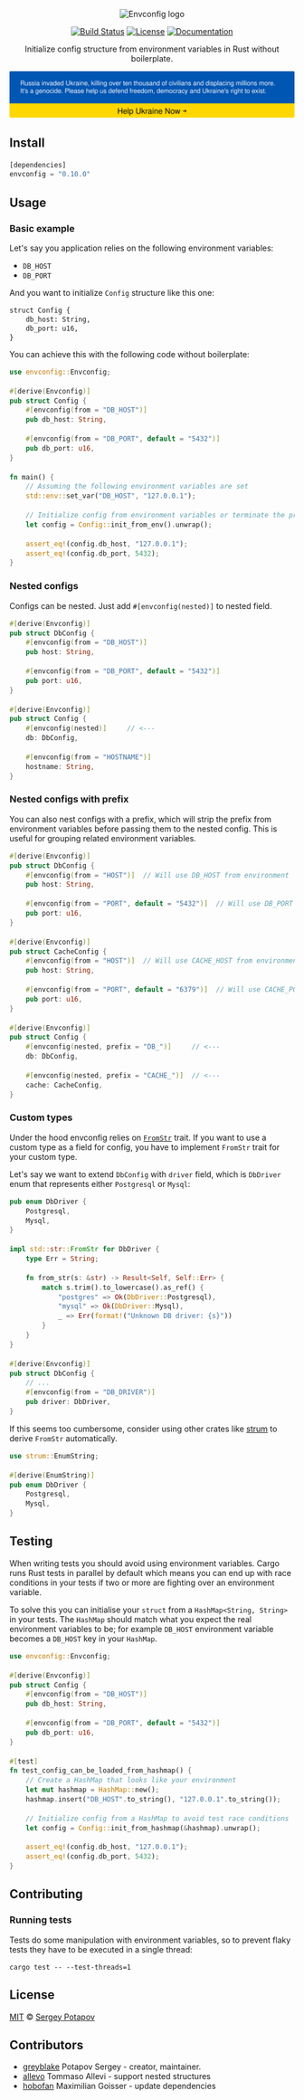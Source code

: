 <p align="center"><img width="200" src="https://raw.githubusercontent.com/greyblake/envconfig-rs/master/logo/envconfig.svg" alt="Envconfig logo"></p>

<p align="center">
<a href="https://travis-ci.org/greyblake/envconfig-rs" rel="nofollow"><img src="https://travis-ci.org/greyblake/envconfig-rs.svg?branch=master" alt="Build Status"></a>
<a href="https://raw.githubusercontent.com/greyblake/envconfig-rs/master/LICENSE" rel="nofollow"><img src="https://img.shields.io/badge/license-MIT-blue.svg" alt="License"></a>
<a href="https://docs.rs/envconfig" rel="nofollow"><img src="https://docs.rs/envconfig/badge.svg" alt="Documentation"></a>
<p>

<p align="center">Initialize config structure from environment variables in Rust without boilerplate.</p>

[![Stand With Ukraine](https://raw.githubusercontent.com/vshymanskyy/StandWithUkraine/main/banner2-direct.svg)](https://stand-with-ukraine.pp.ua/)

## Install

```rust
[dependencies]
envconfig = "0.10.0"
```

## Usage

### Basic example

Let's say you application relies on the following environment variables:

* `DB_HOST`
* `DB_PORT`

And you want to initialize `Config` structure like this one:

```rust,ignore
struct Config {
    db_host: String,
    db_port: u16,
}
```

You can achieve this with the following code without boilerplate:

```rust
use envconfig::Envconfig;

#[derive(Envconfig)]
pub struct Config {
    #[envconfig(from = "DB_HOST")]
    pub db_host: String,

    #[envconfig(from = "DB_PORT", default = "5432")]
    pub db_port: u16,
}

fn main() {
    // Assuming the following environment variables are set
    std::env::set_var("DB_HOST", "127.0.0.1");

    // Initialize config from environment variables or terminate the process.
    let config = Config::init_from_env().unwrap();

    assert_eq!(config.db_host, "127.0.0.1");
    assert_eq!(config.db_port, 5432);
}
```

### Nested configs

Configs can be nested. Just add `#[envconfig(nested)]` to nested field.

```rust
#[derive(Envconfig)]
pub struct DbConfig {
    #[envconfig(from = "DB_HOST")]
    pub host: String,

    #[envconfig(from = "DB_PORT", default = "5432")]
    pub port: u16,
}

#[derive(Envconfig)]
pub struct Config {
    #[envconfig(nested)]     // <---
    db: DbConfig,

    #[envconfig(from = "HOSTNAME")]
    hostname: String,
}
```

### Nested configs with prefix

You can also nest configs with a prefix, which will strip the prefix from environment variables before passing them to the nested config. This is useful for grouping related environment variables.

```rust
#[derive(Envconfig)]
pub struct DbConfig {
    #[envconfig(from = "HOST")]  // Will use DB_HOST from environment
    pub host: String,

    #[envconfig(from = "PORT", default = "5432")]  // Will use DB_PORT from environment
    pub port: u16,
}

#[derive(Envconfig)]
pub struct CacheConfig {
    #[envconfig(from = "HOST")]  // Will use CACHE_HOST from environment
    pub host: String,

    #[envconfig(from = "PORT", default = "6379")]  // Will use CACHE_PORT from environment
    pub port: u16,
}

#[derive(Envconfig)]
pub struct Config {
    #[envconfig(nested, prefix = "DB_")]     // <---
    db: DbConfig,

    #[envconfig(nested, prefix = "CACHE_")]  // <---
    cache: CacheConfig,
}
```


### Custom types

Under the hood envconfig relies on [`FromStr`](https://doc.rust-lang.org/std/str/trait.FromStr.html) trait.
If you want to use a custom type as a field for config, you have to implement `FromStr` trait for your custom type.

Let's say we want to extend `DbConfig` with `driver` field, which is `DbDriver` enum that represents either `Postgresql` or `Mysql`:

```rust
pub enum DbDriver {
    Postgresql,
    Mysql,
}

impl std::str::FromStr for DbDriver {
    type Err = String;

    fn from_str(s: &str) -> Result<Self, Self::Err> {
        match s.trim().to_lowercase().as_ref() {
            "postgres" => Ok(DbDriver::Postgresql),
            "mysql" => Ok(DbDriver::Mysql),
            _ => Err(format!("Unknown DB driver: {s}"))
        }
    }
}

#[derive(Envconfig)]
pub struct DbConfig {
    // ...
    #[envconfig(from = "DB_DRIVER")]
    pub driver: DbDriver,
}
```

If this seems too cumbersome, consider using other crates like [strum](https://docs.rs/strum/latest/strum/) to derive `FromStr` automatically.

```rust
use strum::EnumString;

#[derive(EnumString)]
pub enum DbDriver {
    Postgresql,
    Mysql,
}
```

## Testing

When writing tests you should avoid using environment variables. Cargo runs Rust tests in parallel by default which means
you can end up with race conditions in your tests if two or more are fighting over an environment variable.

To solve this you can initialise your `struct` from a `HashMap<String, String>` in your tests. The `HashMap` should
match what you expect the real environment variables to be; for example `DB_HOST` environment variable becomes a
`DB_HOST` key in your `HashMap`.

```rust
use envconfig::Envconfig;

#[derive(Envconfig)]
pub struct Config {
    #[envconfig(from = "DB_HOST")]
    pub db_host: String,

    #[envconfig(from = "DB_PORT", default = "5432")]
    pub db_port: u16,
}

#[test]
fn test_config_can_be_loaded_from_hashmap() {
    // Create a HashMap that looks like your environment
    let mut hashmap = HashMap::new();
    hashmap.insert("DB_HOST".to_string(), "127.0.0.1".to_string());

    // Initialize config from a HashMap to avoid test race conditions
    let config = Config::init_from_hashmap(&hashmap).unwrap();

    assert_eq!(config.db_host, "127.0.0.1");
    assert_eq!(config.db_port, 5432);
}
```

## Contributing

### Running tests

Tests do some manipulation with environment variables, so to
prevent flaky tests they have to be executed in a single thread:

```
cargo test -- --test-threads=1
```

## License

[MIT](https://github.com/greyblake/envconfig-rs/blob/master/LICENSE) © [Sergey Potapov](http://greyblake.com/)

## Contributors

- [greyblake](https://github.com/greyblake) Potapov Sergey - creator, maintainer.
- [allevo](https://github.com/allevo) Tommaso Allevi - support nested structures
- [hobofan](https://github.com/hobofan) Maximilian Goisser - update dependencies
